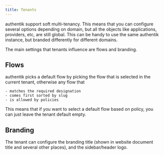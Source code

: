 ```yaml
---
title: Tenants
---
```


authentik support soft multi-tenancy. This means that you can configure several options depending on domain, but all the objects like applications, providers, etc, are still global. This can be handy to use the same authentik instance, but branded differently for different domains.

The main settings that tenants influence are flows and branding.

## Flows

authentik picks a default flow by picking the flow that is selected in the current tenant, otherwise any flow that

    - matches the required designation
    - comes first sorted by slug
    - is allowed by policies

This means that if you want to select a default flow based on policy, you can just leave the tenant default empty.

## Branding

The tenant can configure the branding title (shown in website document title and several other places), and the sidebar/header logo.

